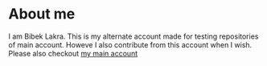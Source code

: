 # About me
I am Bibek Lakra. This is my alternate account made for testing repositories of main account. Howeve I also contribute from this account when I wish. Please also checkout  [my main account](https://github.com/BibekLakra91)
